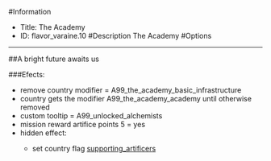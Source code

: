 #Information
 - Title: The Academy
 - ID: flavor_varaine.10
#Description
The Academy
#Options

___
##A bright future awaits us

###Efects:<ul><li>remove country modifier = A99_the_academy_basic_infrastructure</li><li>country gets the modifier A99_the_academy_academy until otherwise removed</li><li>custom tooltip = A99_unlocked_alchemists</li><li>mission reward artifice points 5 = yes</li><li>hidden effect:</li><ul><li>set country flag [supporting_artificers](../flags/supporting_artificers.md)</li></ul></ul>
